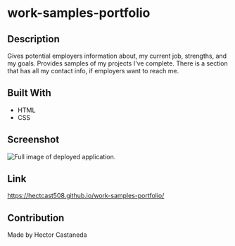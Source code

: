 # work-samples-portfolio

## Description
Gives potential employers information about, my current job, strengths, and my goals. Provides samples of my projects I've complete. There is a section that has all my contact info, if employers want to reach me.

## Built With
* HTML
* CSS

## Screenshot

![Full image of deployed application.](/assets/images/work-samples-portfolio_.png)

## Link

https://hectcast508.github.io/work-samples-portfolio/

## Contribution
Made by Hector Castaneda

